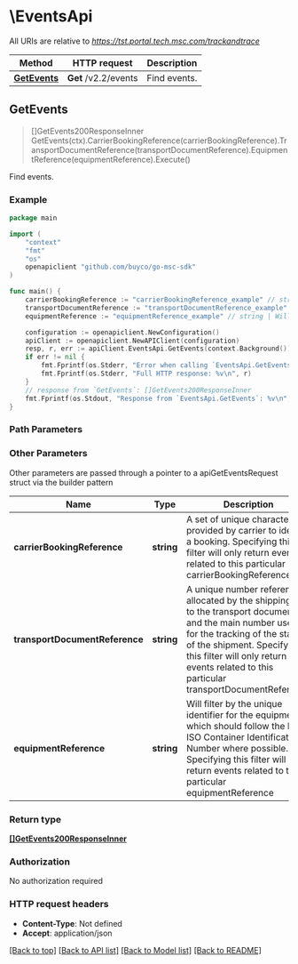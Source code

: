 # \EventsApi

All URIs are relative to *https://tst.portal.tech.msc.com/trackandtrace*

Method | HTTP request | Description
------------- | ------------- | -------------
[**GetEvents**](EventsApi.md#GetEvents) | **Get** /v2.2/events | Find events.



## GetEvents

> []GetEvents200ResponseInner GetEvents(ctx).CarrierBookingReference(carrierBookingReference).TransportDocumentReference(transportDocumentReference).EquipmentReference(equipmentReference).Execute()

Find events.



### Example

```go
package main

import (
    "context"
    "fmt"
    "os"
    openapiclient "github.com/buyco/go-msc-sdk"
)

func main() {
    carrierBookingReference := "carrierBookingReference_example" // string | A set of unique characters provided by carrier to identify a booking.  Specifying this filter will only return events related to this particular carrierBookingReference.  (optional)
    transportDocumentReference := "transportDocumentReference_example" // string | A unique number reference allocated by the shipping line to the transport document and the main number used for the tracking of the status of the shipment.  Specifying this filter will only return events related to this particular transportDocumentReference  (optional)
    equipmentReference := "equipmentReference_example" // string | Will filter by the unique identifier for the equipment, which should follow the BIC ISO Container Identification Number where possible.  Specifying this filter will only return events related to this particular equipmentReference  (optional)

    configuration := openapiclient.NewConfiguration()
    apiClient := openapiclient.NewAPIClient(configuration)
    resp, r, err := apiClient.EventsApi.GetEvents(context.Background()).CarrierBookingReference(carrierBookingReference).TransportDocumentReference(transportDocumentReference).EquipmentReference(equipmentReference).Execute()
    if err != nil {
        fmt.Fprintf(os.Stderr, "Error when calling `EventsApi.GetEvents``: %v\n", err)
        fmt.Fprintf(os.Stderr, "Full HTTP response: %v\n", r)
    }
    // response from `GetEvents`: []GetEvents200ResponseInner
    fmt.Fprintf(os.Stdout, "Response from `EventsApi.GetEvents`: %v\n", resp)
}
```

### Path Parameters



### Other Parameters

Other parameters are passed through a pointer to a apiGetEventsRequest struct via the builder pattern


Name | Type | Description  | Notes
------------- | ------------- | ------------- | -------------
 **carrierBookingReference** | **string** | A set of unique characters provided by carrier to identify a booking.  Specifying this filter will only return events related to this particular carrierBookingReference.  | 
 **transportDocumentReference** | **string** | A unique number reference allocated by the shipping line to the transport document and the main number used for the tracking of the status of the shipment.  Specifying this filter will only return events related to this particular transportDocumentReference  | 
 **equipmentReference** | **string** | Will filter by the unique identifier for the equipment, which should follow the BIC ISO Container Identification Number where possible.  Specifying this filter will only return events related to this particular equipmentReference  | 

### Return type

[**[]GetEvents200ResponseInner**](GetEvents200ResponseInner.md)

### Authorization

No authorization required

### HTTP request headers

- **Content-Type**: Not defined
- **Accept**: application/json

[[Back to top]](#) [[Back to API list]](../README.md#documentation-for-api-endpoints)
[[Back to Model list]](../README.md#documentation-for-models)
[[Back to README]](../README.md)

